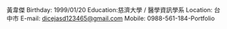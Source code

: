 黃韋傑
Birthday: 1999/01/20
Education:慈濟大學 / 醫學資訊學系
Location: 台中市
E-mail: dicejasd123465@gmail.com
Mobile: 0988-561-184-Portfolio

